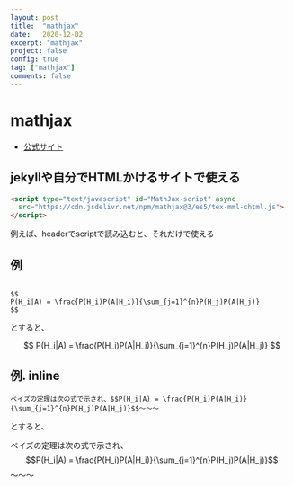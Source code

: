 ```yaml
---
layout: post
title:  "mathjax"
date:   2020-12-02
excerpt: "mathjax"
project: false
config: true
tag: ["mathjax"]
comments: false
---
```


# mathjax
 - [公式サイト](http://docs.mathjax.org/en/latest/web/start.html)

## jekyllや自分でHTMLかけるサイトで使える

```html
<script type="text/javascript" id="MathJax-script" async
  src="https://cdn.jsdelivr.net/npm/mathjax@3/es5/tex-mml-chtml.js">
</script>
```

例えば、headerでscriptで読み込むと、それだけで使える

## 例

```

$$
P(H_i|A) = \frac{P(H_i)P(A|H_i)}{\sum_{j=1}^{n}P(H_j)P(A|H_j)}
$$

```

とすると、

$$
P(H_i|A) = \frac{P(H_i)P(A|H_i)}{\sum_{j=1}^{n}P(H_j)P(A|H_j)}
$$ 


## 例. inline


```
ベイズの定理は次の式で示され、$$P(H_i|A) = \frac{P(H_i)P(A|H_i)}{\sum_{j=1}^{n}P(H_j)P(A|H_j)}$$〜〜〜
```

とすると、

ベイズの定理は次の式で示され、$$P(H_i|A) = \frac{P(H_i)P(A|H_i)}{\sum_{j=1}^{n}P(H_j)P(A|H_j)}$$〜〜〜



